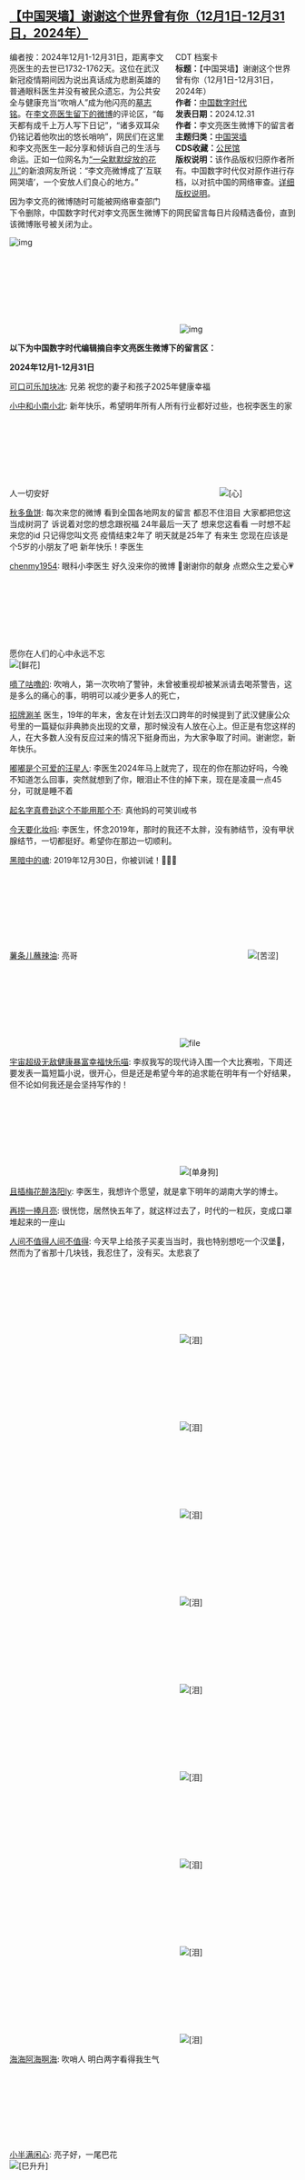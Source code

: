<!--1735670763000-->
[【中国哭墙】谢谢这个世界曾有你（12月1日-12月31日，2024年）](https://chinadigitaltimes.net/chinese/713911.html)
------

<div style="width:42%;float:right;padding-left:20px"><div class="su-spoiler su-spoiler-style-fancy su-spoiler-icon-chevron-circle su-spoiler-closed" data-scroll-offset="0" data-anchor-in-url="no"><div class="su-spoiler-title" tabindex="0" role="button"><span class="su-spoiler-icon"></span>CDT 档案卡</div><div class="su-spoiler-content su-u-clearfix su-u-trim"><strong>标题：</strong>【中国哭墙】谢谢这个世界曾有你（12月1日-12月31日，2024年）<br><strong>作者：</strong><a href="https://chinadigitaltimes.net/space/中国数字时代" target="_blank">中国数字时代</a><br><strong>发表日期：</strong>2024.12.31<br><strong>作者：</strong>李文亮医生微博下的留言者<br><strong>主题归类：</strong><a href="https://chinadigitaltimes.net/chinese/tag/%E4%B8%AD%E5%9B%BD%E5%93%AD%E5%A2%99" target="_blank">中国哭墙</a><br><strong>CDS收藏：</strong><a href="https://chinadigitaltimes.net/space/%E5%85%AC%E6%B0%91%E9%A6%86" target="_blank" rel="noopener">公民馆</a><br><strong>版权说明：</strong>该作品版权归原作者所有。中国数字时代仅对原作进行存档，以对抗中国的网络审查。<a href="https://chinadigitaltimes.net/chinese/copyright">详细版权说明</a>。</div></div></div><p>编者按：2024年12月1-12月31日，距离李文亮医生的去世已1732-1762天。这位在武汉新冠疫情期间因为说出真话成为悲剧英雄的普通眼科医生并没有被民众遗忘，为公共安全与健康充当“吹哨人”成为他闪亮的<a href="https://chinadigitaltimes.net/chinese/2020/02/【cdtv】纪念李文亮医生/">墓志铭</a>。在<a href="https://www.weibo.com/u/1139098205?is_hot=1">李文亮医生留下的微博</a>的评论区，“每天都有成千上万人写下日记”，“诸多双耳朵仍铭记着他吹出的悠长哨响”，网民们在这里和李文亮医生一起分享和倾诉自己的生活与命运。正如一位网名为<a href="https://www.weibo.com/7166676416/Iy8CZageM?from=page_1005057166676416_profile&amp;wvr=6&amp;mod=weibotime&amp;type=comment">“一朵默默绽放的花儿”</a>的新浪网友所说：“李文亮微博成了‘互联网哭墙’，一个安放人们良心的地方。”</p><p>因为李文亮的微博随时可能被网络审查部门下令删除，中国数字时代对李文亮医生微博下的网民留言每日片段精选备份，直到该微博账号被关闭为止。</p><p><img decoding="async" src="https://chinadigitaltimes.net/chinese/files/2020/03/Screenshot-2020-03-13-10.48.21.png" alt="img"><br><img decoding="async" src="data:image/svg+xml,%3Csvg%20xmlns='http://www.w3.org/2000/svg'%20viewBox='0%200%200%200'%3E%3C/svg%3E" alt="img" data-lazy-src="https://chinadigitaltimes.net/chinese/files/2020/03/Screenshot-2020-03-15-11.01.33.png"><noscript><img decoding="async" src="https://chinadigitaltimes.net/chinese/files/2020/03/Screenshot-2020-03-15-11.01.33.png" alt="img"></noscript></p><p><strong>以下为中国数字时代编辑摘自李文亮医生微博下的留言区：</strong></p><p><strong>2024年12月1-12月31日</strong></p><p><a href="https://weibo.com/u/5083385570">可口可乐加块冰</a>: 兄弟 祝您的妻子和孩子2025年健康幸福</p><p><a href="https://weibo.com/u/1289398005">小中和小南小北</a>: 新年快乐，希望明年所有人所有行业都好过些，也祝李医生的家人一切安好<img decoding="async" src="data:image/svg+xml,%3Csvg%20xmlns='http://www.w3.org/2000/svg'%20viewBox='0%200%200%200'%3E%3C/svg%3E" alt="[心]" data-lazy-src="https://chinadigitaltimes.net/chinese/files/2024/12/post-713911-67743bec6dcef.png"><noscript><img decoding="async" src="https://chinadigitaltimes.net/chinese/files/2024/12/post-713911-67743bec6dcef.png" alt="[心]"></noscript></p><p><a href="https://weibo.com/u/1844248311">秋多鱼饼</a>: 每次来您的微博 看到全国各地网友的留言 都忍不住泪目 大家都把您这当成树洞了 诉说着对您的想念跟祝福 24年最后一天了 想来您这看看 一时想不起来您的id 只记得您叫文亮 疫情结束2年了 明天就是25年了 有来生 您现在应该是个5岁的小朋友了吧 新年快乐！李医生</p><p><a href="https://weibo.com/u/1403432001">chenmy1954</a>: 眼科小李医生 好久没来你的微博 🙏谢谢你的献身 点燃众生之爱心💗愿你在人们的心中永远不忘<img decoding="async" src="data:image/svg+xml,%3Csvg%20xmlns='http://www.w3.org/2000/svg'%20viewBox='0%200%200%200'%3E%3C/svg%3E" alt="[鲜花]" data-lazy-src="https://chinadigitaltimes.net/chinese/files/2024/12/post-713911-67743bec74115.png"><noscript><img decoding="async" src="https://chinadigitaltimes.net/chinese/files/2024/12/post-713911-67743bec74115.png" alt="[鲜花]"></noscript></p><p><a href="https://weibo.com/u/1951165534">嘀了咕噜的</a>: 吹哨人，第一次吹响了警钟，未曾被重视却被某派请去喝茶警告，这是多么的痛心的事，明明可以减少更多人的死亡，</p><p><a href="https://weibo.com/u/7291689508">招牌涮羊</a> 医生，19年的年末，舍友在计划去汉口跨年的时候提到了武汉健康公众号里的一篇疑似非典肺炎出现的文章，那时候没有人放在心上。但正是有您这样的人，在大多数人没有反应过来的情况下挺身而出，为大家争取了时间。谢谢您，新年快乐。</p><p><a href="https://weibo.com/u/6546065448">嘟嘟是个可爱的汪星人</a>: 李医生2024年马上就完了，现在的你在那边好吗，今晚不知道怎么回事，突然就想到了你，眼泪止不住的掉下来，现在是凌晨一点45分，可就是睡不着</p><p><a href="https://weibo.com/u/6163577640">起名字真费劲这个不能用那个不</a>: 真他妈的可笑训戒书</p><p><a href="https://weibo.com/u/5253130325">今天要化妆吗</a>: 李医生，怀念2019年，那时的我还不太胖，没有肺结节，没有甲状腺结节，一切都挺好。希望你在那边一切顺利。</p><p><a href="https://weibo.com/u/1147753457">黑暗中的魂</a>: 2019年12月30日，你被训诫！🙏🙏🙏</p><p><a href="https://weibo.com/u/2091941252">薯条儿蘸辣油</a>: 亮哥<img decoding="async" src="data:image/svg+xml,%3Csvg%20xmlns='http://www.w3.org/2000/svg'%20viewBox='0%200%200%200'%3E%3C/svg%3E" alt="[苦涩]" data-lazy-src="https://chinadigitaltimes.net/chinese/files/2024/12/post-713911-67743bec7a5ec.png"><noscript><img decoding="async" src="https://chinadigitaltimes.net/chinese/files/2024/12/post-713911-67743bec7a5ec.png" alt="[苦涩]"></noscript><br><img decoding="async" src="data:image/svg+xml,%3Csvg%20xmlns='http://www.w3.org/2000/svg'%20viewBox='0%200%200%200'%3E%3C/svg%3E" alt="file" data-lazy-src="https://chinadigitaltimes.net/chinese/files/2024/12/image-1735644730522.png"><noscript><img decoding="async" src="https://chinadigitaltimes.net/chinese/files/2024/12/image-1735644730522.png" alt="file"></noscript></p><p><a href="https://weibo.com/u/7250740126">宇宙超级无敌健康暴富幸福快乐喵</a>: 李叔我写的现代诗入围一个大比赛啦，下周还要发表一篇短篇小说，很开心，但是还是希望今年的追求能在明年有一个好结果，但不论如何我还是会坚持写作的！<img decoding="async" src="data:image/svg+xml,%3Csvg%20xmlns='http://www.w3.org/2000/svg'%20viewBox='0%200%200%200'%3E%3C/svg%3E" alt="[单身狗]" data-lazy-src="https://chinadigitaltimes.net/chinese/files/2024/12/post-713911-67743bec807f0.png"><noscript><img decoding="async" src="https://chinadigitaltimes.net/chinese/files/2024/12/post-713911-67743bec807f0.png" alt="[单身狗]"></noscript></p><p><a href="https://weibo.com/u/6579467503">且插梅花醉洛阳ly</a>: 李医生，我想许个愿望，就是拿下明年的湖南大学的博士。</p><p><a href="https://weibo.com/u/5174503621">再捞一捧月亮</a>: 很恍惚，居然快五年了，就这样过去了，时代的一粒灰，变成口罩堆起来的一座山</p><p><a href="https://weibo.com/u/7784543022">人间不值得人间不值得</a>: 今天早上给孩子买麦当当时，我也特别想吃一个汉堡🍔，然而为了省那十几块钱，我忍住了，没有买。太悲哀了<img decoding="async" src="data:image/svg+xml,%3Csvg%20xmlns='http://www.w3.org/2000/svg'%20viewBox='0%200%200%200'%3E%3C/svg%3E" alt="[泪]" data-lazy-src="https://chinadigitaltimes.net/chinese/files/2024/12/post-713911-67743bec878b1.png"><noscript><img decoding="async" src="https://chinadigitaltimes.net/chinese/files/2024/12/post-713911-67743bec878b1.png" alt="[泪]"></noscript><img decoding="async" src="data:image/svg+xml,%3Csvg%20xmlns='http://www.w3.org/2000/svg'%20viewBox='0%200%200%200'%3E%3C/svg%3E" alt="[泪]" data-lazy-src="https://chinadigitaltimes.net/chinese/files/2024/12/post-713911-67743bec878b1.png"><noscript><img decoding="async" src="https://chinadigitaltimes.net/chinese/files/2024/12/post-713911-67743bec878b1.png" alt="[泪]"></noscript><img decoding="async" src="data:image/svg+xml,%3Csvg%20xmlns='http://www.w3.org/2000/svg'%20viewBox='0%200%200%200'%3E%3C/svg%3E" alt="[泪]" data-lazy-src="https://chinadigitaltimes.net/chinese/files/2024/12/post-713911-67743bec878b1.png"><noscript><img decoding="async" src="https://chinadigitaltimes.net/chinese/files/2024/12/post-713911-67743bec878b1.png" alt="[泪]"></noscript><img decoding="async" src="data:image/svg+xml,%3Csvg%20xmlns='http://www.w3.org/2000/svg'%20viewBox='0%200%200%200'%3E%3C/svg%3E" alt="[泪]" data-lazy-src="https://chinadigitaltimes.net/chinese/files/2024/12/post-713911-67743bec878b1.png"><noscript><img decoding="async" src="https://chinadigitaltimes.net/chinese/files/2024/12/post-713911-67743bec878b1.png" alt="[泪]"></noscript><img decoding="async" src="data:image/svg+xml,%3Csvg%20xmlns='http://www.w3.org/2000/svg'%20viewBox='0%200%200%200'%3E%3C/svg%3E" alt="[泪]" data-lazy-src="https://chinadigitaltimes.net/chinese/files/2024/12/post-713911-67743bec878b1.png"><noscript><img decoding="async" src="https://chinadigitaltimes.net/chinese/files/2024/12/post-713911-67743bec878b1.png" alt="[泪]"></noscript><img decoding="async" src="data:image/svg+xml,%3Csvg%20xmlns='http://www.w3.org/2000/svg'%20viewBox='0%200%200%200'%3E%3C/svg%3E" alt="[泪]" data-lazy-src="https://chinadigitaltimes.net/chinese/files/2024/12/post-713911-67743bec878b1.png"><noscript><img decoding="async" src="https://chinadigitaltimes.net/chinese/files/2024/12/post-713911-67743bec878b1.png" alt="[泪]"></noscript><img decoding="async" src="data:image/svg+xml,%3Csvg%20xmlns='http://www.w3.org/2000/svg'%20viewBox='0%200%200%200'%3E%3C/svg%3E" alt="[泪]" data-lazy-src="https://chinadigitaltimes.net/chinese/files/2024/12/post-713911-67743bec878b1.png"><noscript><img decoding="async" src="https://chinadigitaltimes.net/chinese/files/2024/12/post-713911-67743bec878b1.png" alt="[泪]"></noscript><img decoding="async" src="data:image/svg+xml,%3Csvg%20xmlns='http://www.w3.org/2000/svg'%20viewBox='0%200%200%200'%3E%3C/svg%3E" alt="[泪]" data-lazy-src="https://chinadigitaltimes.net/chinese/files/2024/12/post-713911-67743bec878b1.png"><noscript><img decoding="async" src="https://chinadigitaltimes.net/chinese/files/2024/12/post-713911-67743bec878b1.png" alt="[泪]"></noscript><img decoding="async" src="data:image/svg+xml,%3Csvg%20xmlns='http://www.w3.org/2000/svg'%20viewBox='0%200%200%200'%3E%3C/svg%3E" alt="[泪]" data-lazy-src="https://chinadigitaltimes.net/chinese/files/2024/12/post-713911-67743bec878b1.png"><noscript><img decoding="async" src="https://chinadigitaltimes.net/chinese/files/2024/12/post-713911-67743bec878b1.png" alt="[泪]"></noscript></p><p><a href="https://weibo.com/u/5308368639">海海阿海啊海</a>: 吹哨人 明白两字看得我生气</p><p><a href="https://weibo.com/u/5096032488">小半满闲心</a>: 亮子好，一尾巴花<img decoding="async" src="data:image/svg+xml,%3Csvg%20xmlns='http://www.w3.org/2000/svg'%20viewBox='0%200%200%200'%3E%3C/svg%3E" alt="[巳升升]" data-lazy-src="https://chinadigitaltimes.net/chinese/files/2024/12/post-713911-67743beccd13c.png"><noscript><img decoding="async" src="https://chinadigitaltimes.net/chinese/files/2024/12/post-713911-67743beccd13c.png" alt="[巳升升]"></noscript><br><img decoding="async" src="data:image/svg+xml,%3Csvg%20xmlns='http://www.w3.org/2000/svg'%20viewBox='0%200%200%200'%3E%3C/svg%3E" alt="file" data-lazy-src="https://chinadigitaltimes.net/chinese/files/2024/12/image-1735533156253.png"><noscript><img decoding="async" src="https://chinadigitaltimes.net/chinese/files/2024/12/image-1735533156253.png" alt="file"></noscript></p><p><a href="https://weibo.com/u/1961697621">诗水玫瑰</a>: 一眨眼 5年了<img decoding="async" src="data:image/svg+xml,%3Csvg%20xmlns='http://www.w3.org/2000/svg'%20viewBox='0%200%200%200'%3E%3C/svg%3E" alt="[泪]" data-lazy-src="https://chinadigitaltimes.net/chinese/files/2024/12/post-713911-67743bec878b1.png"><noscript><img decoding="async" src="https://chinadigitaltimes.net/chinese/files/2024/12/post-713911-67743bec878b1.png" alt="[泪]"></noscript></p><p><a href="https://weibo.com/u/3283328160">生死有命富贵在天mr</a>: 庆余年2已经放完了。白夜追凶2也来了。 刚刚想来找你。居然忘了你叫李什么亮。 果然时间久了都是会忘的</p><p><a href="https://weibo.com/u/2710151260">深圳欧律</a>: 还能看到你的微博，感觉你还活着一样<img decoding="async" src="data:image/svg+xml,%3Csvg%20xmlns='http://www.w3.org/2000/svg'%20viewBox='0%200%200%200'%3E%3C/svg%3E" alt="[心]" data-lazy-src="https://chinadigitaltimes.net/chinese/files/2024/12/post-713911-67743bec6dcef.png"><noscript><img decoding="async" src="https://chinadigitaltimes.net/chinese/files/2024/12/post-713911-67743bec6dcef.png" alt="[心]"></noscript></p><p><a href="https://weibo.com/u/6018734050">我的世界我的詩</a>: 聖誕快樂老李。不談宗教，聖經這本書確實能給絕境中的人有用的幫助。所以我對西方傳來的聖誕節並沒有抵觸。以此祝福你也不違和。聖誕快樂老李。<img decoding="async" src="data:image/svg+xml,%3Csvg%20xmlns='http://www.w3.org/2000/svg'%20viewBox='0%200%200%200'%3E%3C/svg%3E" alt="[抱抱]" data-lazy-src="https://chinadigitaltimes.net/chinese/files/2024/12/post-713911-67743bece2aff.png"><noscript><img decoding="async" src="https://chinadigitaltimes.net/chinese/files/2024/12/post-713911-67743bece2aff.png" alt="[抱抱]"></noscript></p><p><a href="https://weibo.com/u/7012013197">怕打针的小孩鸭</a>: 老李，我会加油的，一关一关过。对了，我拿到执业医师证了，我不知道未来能不能顺利拿到规培证<img decoding="async" src="data:image/svg+xml,%3Csvg%20xmlns='http://www.w3.org/2000/svg'%20viewBox='0%200%200%200'%3E%3C/svg%3E" alt="[二哈]" data-lazy-src="https://chinadigitaltimes.net/chinese/files/2024/12/post-713911-67743bece9dbe.png"><noscript><img decoding="async" src="https://chinadigitaltimes.net/chinese/files/2024/12/post-713911-67743bece9dbe.png" alt="[二哈]"></noscript>应该可以吧，只要不上夜班，我的身体应该吃得消。哈哈哈，不想这些，导说了，先治病。对了，我第一次住院期间认识了一个病友，跟我一样大，她是慢粒，我们俩现在相互鼓励呢，日子总得一天天过下去是不</p><p><a href="https://weibo.com/u/2639213203">撒哈拉老童</a>: 五年了<br><img decoding="async" src="data:image/svg+xml,%3Csvg%20xmlns='http://www.w3.org/2000/svg'%20viewBox='0%200%200%200'%3E%3C/svg%3E" alt="file" data-lazy-src="https://chinadigitaltimes.net/chinese/files/2024/12/image-1735645122465.png"><noscript><img decoding="async" src="https://chinadigitaltimes.net/chinese/files/2024/12/image-1735645122465.png" alt="file"></noscript></p><p><a href="https://weibo.com/u/6436411899">石不灵Spring</a>: 快5年了。 今年10月西安還在逼迫入境中國人做核酸。（我猜和7月一樣，一整架飛機大部分都是韓國人，但只抽查中國國籍） xhs姐妹打了12360海關熱線，客服说「可以拒绝，因為没有相关法律法规依據，如果拒絕的話不犯法但会被道德谴责」。 希望下次遇到有拒絕的勇氣。</p><p><a href="https://weibo.com/u/2893352513">飞虹2893352513</a>: <a href="https://zh.wikipedia.org/wiki/%E6%9D%8E%E5%AE%9C%E9%9B%AA%E4%BA%8B%E4%BB%B6" title="南昌那个女孩">南昌那个女孩</a>不知冷不冷<img decoding="async" src="data:image/svg+xml,%3Csvg%20xmlns='http://www.w3.org/2000/svg'%20viewBox='0%200%200%200'%3E%3C/svg%3E" alt="[泪]" data-lazy-src="https://chinadigitaltimes.net/chinese/files/2024/12/post-713911-67743bec878b1.png"><noscript><img decoding="async" src="https://chinadigitaltimes.net/chinese/files/2024/12/post-713911-67743bec878b1.png" alt="[泪]"></noscript></p><p><a href="https://weibo.com/u/2529898677">Vivian-舊薔薇</a>: 李医生，有一架阿塞拜疆的飞机坠毁了，机长和副机长在生命的最后一刻都在尽力挽救，一共有29个幸存者。他们和你一样，尽心尽力。</p><p><a href="https://weibo.com/u/6048154436">疯狂扑腾的小鸟</a>: 过了几年了，这训诫书如刺一样，依然扎眼。</p><p><a href="https://weibo.com/u/5512439953">松松崽崽</a>: 晚上好李医生，世界很烂，但一定会好的</p><p><a href="https://weibo.com/u/7341350524">想吃一根sz买的冰激凌</a>: 又想起你，武汉大学学了7年制临床医学的好医生李文亮<img decoding="async" src="data:image/svg+xml,%3Csvg%20xmlns='http://www.w3.org/2000/svg'%20viewBox='0%200%200%200'%3E%3C/svg%3E" alt="[泪]" data-lazy-src="https://chinadigitaltimes.net/chinese/files/2024/12/post-713911-67743bec878b1.png"><noscript><img decoding="async" src="https://chinadigitaltimes.net/chinese/files/2024/12/post-713911-67743bec878b1.png" alt="[泪]"></noscript></p><p><a href="https://weibo.com/u/7416621523">LlL47259</a>: 李医生好，我家小乖昨晚离开了。如果去找你了请互相陪伴，他很乖，很暖，不会吵你的。祝您新年好</p><p><a href="https://weibo.com/u/2096515164">煮茶看书</a>: 李医生，武汉降温了冬天来了，五年了，过去了又好像没过去，生活还在继续。好累啊，虽然知道现在吃着的饭喝着的奶茶是五年前那些留下的人最期盼的，可活着不容易啊，我还在努力，现在也在努力。</p><p><a href="https://weibo.com/u/5581901659">19950502lxc</a>: 李医生，我失业了，又是社恐，不爱交流，找不到工作，总是瞻前顾后<img decoding="async" src="data:image/svg+xml,%3Csvg%20xmlns='http://www.w3.org/2000/svg'%20viewBox='0%200%200%200'%3E%3C/svg%3E" alt="[泪]" data-lazy-src="https://chinadigitaltimes.net/chinese/files/2024/12/post-713911-67743bec878b1.png"><noscript><img decoding="async" src="https://chinadigitaltimes.net/chinese/files/2024/12/post-713911-67743bec878b1.png" alt="[泪]"></noscript></p><p><a href="https://weibo.com/u/7874579838">sollator</a>: 凛冬将至，噤若寒蝉。</p><p><a href="https://weibo.com/u/3502865691">拍客猛子</a>: 亮哥啊，猛哥来看你了。昨天有人提醒我是平安夜。我就突然想起来我姥爷是这天走的，我翻了家里的相册都没找到他的照片，就突然破防了。那天凌晨我妈突然回家，跟我说你姥爷没了，你睡吧。我就翻了个身继续睡了。我妈说我不孝，我不知道我姥爷在天上看着的时候是不是也这么想，如果是我还挺委屈的</p><p><a href="https://weibo.com/u/5837861423">ROYnl</a>: 我们从古以来，就有埋头苦干的人，有拼命硬干的人，有为民请命的人，有舍身求法的人，……虽是等于为帝王将相作家谱的所谓“正史”，也往往掩不住他们的光耀，这就是中国的脊梁。</p><p><a href="https://weibo.com/u/2543679445">十一和莫醒醒</a>: 李医生，又在应酬。没办法呀。桌子上讨论yq，我就想来看看你。</p><p><a href="https://weibo.com/u/3166945023">beyond_jordan</a>: 5年了，谢谢李医生，你是有良心的医生，你是有良心的一生</p><p><a href="https://weibo.com/u/6046873824">zlydxgb_</a>: 人生不过百年，爱是宇宙秩序外的一瞬间🙏🙏<br><img decoding="async" src="data:image/svg+xml,%3Csvg%20xmlns='http://www.w3.org/2000/svg'%20viewBox='0%200%200%200'%3E%3C/svg%3E" alt="file" data-lazy-src="https://chinadigitaltimes.net/chinese/files/2024/12/image-1735530484269.png"><noscript><img decoding="async" src="https://chinadigitaltimes.net/chinese/files/2024/12/image-1735530484269.png" alt="file"></noscript></p><p><a href="https://weibo.com/u/6991795675">不存在的你1984</a>: 这个世界对女性恶意太大了<img decoding="async" src="data:image/svg+xml,%3Csvg%20xmlns='http://www.w3.org/2000/svg'%20viewBox='0%200%200%200'%3E%3C/svg%3E" alt="[微笑]" data-lazy-src="https://chinadigitaltimes.net/chinese/files/2024/12/post-713911-67743bed0f01e.png"><noscript><img decoding="async" src="https://chinadigitaltimes.net/chinese/files/2024/12/post-713911-67743bed0f01e.png" alt="[微笑]"></noscript></p><p><a href="https://weibo.com/u/7055381818">我与我自在便自成宇宙</a>: 居然五年了李医生，我在这条评论下的IP从湖南变到了重庆再到了黑龙江，我长大了好多呢~预祝你2025年新年快乐！</p><p><a href="https://weibo.com/u/5058295827">___bzt</a>: 可是我 依然还是 2013年高一七班坐最后一排自顾自的写作业的young Skywalker呀</p><p><a href="https://weibo.com/u/6495876913">水果大李子</a>: 李医生，马上25年了。从新冠开始到现在已经5年了，时间过的好快啊。一生能有多少个5年啊。往事还历历在目，今年有了自己的宝宝了，未来不管发生什么事，加油！</p><p><a href="https://weibo.com/u/5808427693">恻悯济世</a>: 这是中国人自己的哭墙</p><p><a href="https://weibo.com/u/1152892687">乡下的老王</a>: 李医生你好，自你离开后，这个国家就开始滑向深渊。</p><p><a href="https://weibo.com/u/6481922854">所有猫咪都幸福</a>: 李医生冬至快乐，今天吃饺子了吗？我今天还挺开心的，和朋友出去玩了，就是很冷，也不知道以后的日子会不会顺利，但我总感觉，我的苦日子到头了，以后都是快乐的，希望你也是哦，在那边也要快乐</p><p><a href="https://weibo.com/u/6671047772">短处村</a>: 冬至安康，这世道能听的声音越来越少</p><p><a href="https://weibo.com/u/5378848751">Emeizing_Emei</a>: 在纽约中央公园，有人为您捐了一把椅子<br><img decoding="async" src="data:image/svg+xml,%3Csvg%20xmlns='http://www.w3.org/2000/svg'%20viewBox='0%200%200%200'%3E%3C/svg%3E" alt="file" data-lazy-src="https://chinadigitaltimes.net/chinese/files/2024/12/image-1735604179773.png"><noscript><img decoding="async" src="https://chinadigitaltimes.net/chinese/files/2024/12/image-1735604179773.png" alt="file"></noscript></p><p><a href="https://weibo.com/u/7727414616">醒觉已非自由身</a>: 找到你了，李医生，生活好苦呀，房贷压得喘不了气。。终于被社会狠狠教训一段，担保合同。。。。 初闻不觉文中意，知晓已非自由人</p><p><a href="https://weibo.com/u/1825215254">北京大妈的幸福生活</a>: 我们还在活着，也仅仅是活着<img decoding="async" src="data:image/svg+xml,%3Csvg%20xmlns='http://www.w3.org/2000/svg'%20viewBox='0%200%200%200'%3E%3C/svg%3E" alt="[泪]" data-lazy-src="https://chinadigitaltimes.net/chinese/files/2024/12/post-713911-67743bec878b1.png"><noscript><img decoding="async" src="https://chinadigitaltimes.net/chinese/files/2024/12/post-713911-67743bec878b1.png" alt="[泪]"></noscript><img decoding="async" src="data:image/svg+xml,%3Csvg%20xmlns='http://www.w3.org/2000/svg'%20viewBox='0%200%200%200'%3E%3C/svg%3E" alt="[泪]" data-lazy-src="https://chinadigitaltimes.net/chinese/files/2024/12/post-713911-67743bec878b1.png"><noscript><img decoding="async" src="https://chinadigitaltimes.net/chinese/files/2024/12/post-713911-67743bec878b1.png" alt="[泪]"></noscript><img decoding="async" src="data:image/svg+xml,%3Csvg%20xmlns='http://www.w3.org/2000/svg'%20viewBox='0%200%200%200'%3E%3C/svg%3E" alt="[泪]" data-lazy-src="https://chinadigitaltimes.net/chinese/files/2024/12/post-713911-67743bec878b1.png"><noscript><img decoding="async" src="https://chinadigitaltimes.net/chinese/files/2024/12/post-713911-67743bec878b1.png" alt="[泪]"></noscript></p><p><a href="https://weibo.com/u/1414718624">幸运的稻草上的火鸡</a>: 24年的最后一天，给你鞠躬<img decoding="async" src="data:image/svg+xml,%3Csvg%20xmlns='http://www.w3.org/2000/svg'%20viewBox='0%200%200%200'%3E%3C/svg%3E" alt="[蜡烛]" data-lazy-src="https://chinadigitaltimes.net/chinese/files/2024/12/post-713911-67743bed291aa.png"><noscript><img decoding="async" src="https://chinadigitaltimes.net/chinese/files/2024/12/post-713911-67743bed291aa.png" alt="[蜡烛]"></noscript></p><p><a href="https://weibo.com/u/6639399557">萌主殿下沈晓萌</a>: 现在我才知道，在这个社会，你只能服从，为什么有些人杀人，我明白了，要打破那个束缚，只是不知道怎么办而已，老师，谢谢你</p><p><a href="https://weibo.com/u/5863294040">轻白粉爪</a>: 哥，谢谢这个世界曾有你。<img decoding="async" src="data:image/svg+xml,%3Csvg%20xmlns='http://www.w3.org/2000/svg'%20viewBox='0%200%200%200'%3E%3C/svg%3E" alt="[心]" data-lazy-src="https://chinadigitaltimes.net/chinese/files/2024/12/post-713911-67743bec6dcef.png"><noscript><img decoding="async" src="https://chinadigitaltimes.net/chinese/files/2024/12/post-713911-67743bec6dcef.png" alt="[心]"></noscript></p><p><a href="https://weibo.com/u/1409980183">微雨夜朦朦</a>: 能 明白已经四个年头。我们还在这个破破烂烂的世界努力活着。</p><p><a href="https://weibo.com/u/2427706214">Work_on</a>: 英雄不会被世人所遗忘，死亡也并不是终点，你是英雄，24年的最后一天，来看你了，亮哥……</p><p><a href="https://weibo.com/u/6585507103">用户6585507103</a>: 历史上您肯定留下了印记，虽然这结果是你不曾预想的，但你是一个好人，我们纪念你，也是把诬陷你的组织和人永远钉在历史的耻辱架上。</p><blockquote><p><img fetchpriority="high" decoding="async" class="aligncenter wp-image-637891" src="data:image/svg+xml,%3Csvg%20xmlns='http://www.w3.org/2000/svg'%20viewBox='0%200%20500%20563'%3E%3C/svg%3E" alt="" width="500" height="563" data-lazy-srcset="https://chinadigitaltimes.net/chinese/files/2020/03/37-266x300.jpg 266w, https://chinadigitaltimes.net/chinese/files/2020/03/37-909x1024.jpg 909w, https://chinadigitaltimes.net/chinese/files/2020/03/37-768x865.jpg 768w, https://chinadigitaltimes.net/chinese/files/2020/03/37.jpg 1044w" data-lazy-sizes="(max-width: 500px) 100vw, 500px" data-lazy-src="https://chinadigitaltimes.net/chinese/files/2020/03/37-150x150.jpg"><noscript><img fetchpriority="high" decoding="async" class="aligncenter wp-image-637891" src="https://chinadigitaltimes.net/chinese/files/2020/03/37-150x150.jpg" alt="" width="500" height="563" srcset="https://chinadigitaltimes.net/chinese/files/2020/03/37-266x300.jpg 266w, https://chinadigitaltimes.net/chinese/files/2020/03/37-909x1024.jpg 909w, https://chinadigitaltimes.net/chinese/files/2020/03/37-768x865.jpg 768w, https://chinadigitaltimes.net/chinese/files/2020/03/37.jpg 1044w" sizes="(max-width: 500px) 100vw, 500px"></noscript></p></blockquote><p style="text-align: center"><strong><a class="st_tag internal_tag" title="Posts tagged with CDS档案" href="https://chinadigitaltimes.net/chinese/tag/cds%e6%a1%a3%e6%a1%88/" rel="tag">CDS档案</a>&nbsp;| <a href="https://chinadigitaltimes.net/space/%E6%9D%8E%E6%96%87%E4%BA%AE">李文亮</a></strong></p><p style="text-align: center"><strong>CDS<span class="s1">档案｜<a href="https://chinadigitaltimes.net/space/%E6%96%B0%E5%86%A0%E7%97%85%E6%AF%92%E4%BA%8B%E4%BB%B6%E6%80%BB%E6%B1%87">新冠病毒事件总汇</a><a href="https://chinadigitaltimes.net/space/%E7%9C%9F%E7%90%86%E9%83%A8">&nbsp;</a></span></strong></p><div class="addtoany_share_save_container addtoany_content addtoany_content_bottom"><div class="a2a_kit a2a_kit_size_32 addtoany_list" data-a2a-url="https://chinadigitaltimes.net/chinese/713911.html" data-a2a-title="【中国哭墙】谢谢这个世界曾有你（12月1日-12月31日，2024年）"><a class="a2a_button_facebook" href="https://www.addtoany.com/add_to/facebook?linkurl=https%3A%2F%2Fchinadigitaltimes.net%2Fchinese%2F713911.html&amp;linkname=%E3%80%90%E4%B8%AD%E5%9B%BD%E5%93%AD%E5%A2%99%E3%80%91%E8%B0%A2%E8%B0%A2%E8%BF%99%E4%B8%AA%E4%B8%96%E7%95%8C%E6%9B%BE%E6%9C%89%E4%BD%A0%EF%BC%8812%E6%9C%881%E6%97%A5-12%E6%9C%8831%E6%97%A5%EF%BC%8C2024%E5%B9%B4%EF%BC%89" title="Facebook" rel="nofollow noopener" target="_blank"></a><a class="a2a_button_twitter" href="https://www.addtoany.com/add_to/twitter?linkurl=https%3A%2F%2Fchinadigitaltimes.net%2Fchinese%2F713911.html&amp;linkname=%E3%80%90%E4%B8%AD%E5%9B%BD%E5%93%AD%E5%A2%99%E3%80%91%E8%B0%A2%E8%B0%A2%E8%BF%99%E4%B8%AA%E4%B8%96%E7%95%8C%E6%9B%BE%E6%9C%89%E4%BD%A0%EF%BC%8812%E6%9C%881%E6%97%A5-12%E6%9C%8831%E6%97%A5%EF%BC%8C2024%E5%B9%B4%EF%BC%89" title="Twitter" rel="nofollow noopener" target="_blank"></a><a class="a2a_button_telegram" href="https://www.addtoany.com/add_to/telegram?linkurl=https%3A%2F%2Fchinadigitaltimes.net%2Fchinese%2F713911.html&amp;linkname=%E3%80%90%E4%B8%AD%E5%9B%BD%E5%93%AD%E5%A2%99%E3%80%91%E8%B0%A2%E8%B0%A2%E8%BF%99%E4%B8%AA%E4%B8%96%E7%95%8C%E6%9B%BE%E6%9C%89%E4%BD%A0%EF%BC%8812%E6%9C%881%E6%97%A5-12%E6%9C%8831%E6%97%A5%EF%BC%8C2024%E5%B9%B4%EF%BC%89" title="Telegram" rel="nofollow noopener" target="_blank"></a><a class="a2a_button_reddit" href="https://www.addtoany.com/add_to/reddit?linkurl=https%3A%2F%2Fchinadigitaltimes.net%2Fchinese%2F713911.html&amp;linkname=%E3%80%90%E4%B8%AD%E5%9B%BD%E5%93%AD%E5%A2%99%E3%80%91%E8%B0%A2%E8%B0%A2%E8%BF%99%E4%B8%AA%E4%B8%96%E7%95%8C%E6%9B%BE%E6%9C%89%E4%BD%A0%EF%BC%8812%E6%9C%881%E6%97%A5-12%E6%9C%8831%E6%97%A5%EF%BC%8C2024%E5%B9%B4%EF%BC%89" title="Reddit" rel="nofollow noopener" target="_blank"></a><a class="a2a_button_whatsapp" href="https://www.addtoany.com/add_to/whatsapp?linkurl=https%3A%2F%2Fchinadigitaltimes.net%2Fchinese%2F713911.html&amp;linkname=%E3%80%90%E4%B8%AD%E5%9B%BD%E5%93%AD%E5%A2%99%E3%80%91%E8%B0%A2%E8%B0%A2%E8%BF%99%E4%B8%AA%E4%B8%96%E7%95%8C%E6%9B%BE%E6%9C%89%E4%BD%A0%EF%BC%8812%E6%9C%881%E6%97%A5-12%E6%9C%8831%E6%97%A5%EF%BC%8C2024%E5%B9%B4%EF%BC%89" title="WhatsApp" rel="nofollow noopener" target="_blank"></a><a class="a2a_button_email" href="https://www.addtoany.com/add_to/email?linkurl=https%3A%2F%2Fchinadigitaltimes.net%2Fchinese%2F713911.html&amp;linkname=%E3%80%90%E4%B8%AD%E5%9B%BD%E5%93%AD%E5%A2%99%E3%80%91%E8%B0%A2%E8%B0%A2%E8%BF%99%E4%B8%AA%E4%B8%96%E7%95%8C%E6%9B%BE%E6%9C%89%E4%BD%A0%EF%BC%8812%E6%9C%881%E6%97%A5-12%E6%9C%8831%E6%97%A5%EF%BC%8C2024%E5%B9%B4%EF%BC%89" title="Email" rel="nofollow noopener" target="_blank"></a><a class="a2a_button_copy_link" href="https://www.addtoany.com/add_to/copy_link?linkurl=https%3A%2F%2Fchinadigitaltimes.net%2Fchinese%2F713911.html&amp;linkname=%E3%80%90%E4%B8%AD%E5%9B%BD%E5%93%AD%E5%A2%99%E3%80%91%E8%B0%A2%E8%B0%A2%E8%BF%99%E4%B8%AA%E4%B8%96%E7%95%8C%E6%9B%BE%E6%9C%89%E4%BD%A0%EF%BC%8812%E6%9C%881%E6%97%A5-12%E6%9C%8831%E6%97%A5%EF%BC%8C2024%E5%B9%B4%EF%BC%89" title="Copy Link" rel="nofollow noopener" target="_blank"></a><a class="a2a_dd addtoany_share_save addtoany_share" href="https://www.addtoany.com/share"></a></div></div>
